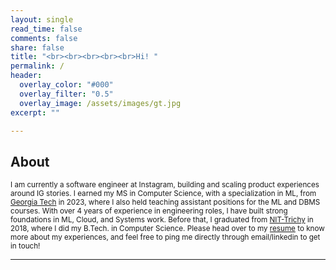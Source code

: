 ```yaml
---
layout: single
read_time: false
comments: false
share: false
title: "<br><br><br><br><br>Hi! "
permalink: /
header:
  overlay_color: "#000"
  overlay_filter: "0.5"
  overlay_image: /assets/images/gt.jpg
excerpt: ""

---
```


## About

<small> I am currently a software engineer at Instagram, building and scaling product experiences around IG stories. I earned my MS in Computer Science, with a specialization in ML, from [Georgia Tech](https://www.gatech.edu/) in 2023, where I also held teaching assistant positions for the ML and DBMS courses. With over 4 years of experience in engineering roles, I have built strong foundations in ML, Cloud, and Systems work. Before that, I graduated from [NIT-Trichy](https://www.nitt.edu/) in 2018, where I did my B.Tech. in Computer Science. Please head over to my [resume](/resume) to know more about my experiences, and feel free to ping me directly through email/linkedin to get in touch!
</small>


<!-- <small> This summer I interned at [Meta](https://meta.com) in the Creation ML team, where I had the opportunity to work end-to-end on ML pipelines, building and training large scale models for Music Recommendation used across Facebook for Stories and Reels. Prior to starting my Masters, I have worked in Machine Learning roles at [Iron Mountain Insight](https://www.ironmountain.com/services/content-service-platform) and [Samsung Research Institute Bangalore](https://research.samsung.com/sri-b). I graduated from [NIT-Trichy](https://www.nitt.edu/home/academics/departments/cse/) in 2018, where I received my B.Tech. in Computer Science and Engineering. Please head over to my [resume](/resume) or [work](/work) to know more about my experiences. </small> -->
<!-- 
## Interests

<small> I love Mathematics and solving challenging problem statements or puzzles. I always hope and strive to write clean, well-documented code. In the past 4 years of my academic and industry experience, I have worked with a good mix of Machine Learning, Systems and Cloud. In the next few years of my career, I want to explore and learn more along similar domains, building solutions that bridge research and industry.  </small>

<small> Work apart, I passionately follow and play Football/Cricket. I try to practice yoga regularly and truly believe being active and fit is essential for a well-functioning mind. </small> -->


<div id='featured'></div>


---

<!-- Currently, I'm working with Athelas, where I combine software and healthcare to create smarter, more efficient tools that enhance patient care.

I earned my MS in Computer Science from Georgia Tech in 2023, with a focus on Machine Learning (ML). During that time, I also taught ML and DBMS courses. With over 4 years of experience in ML Engineering roles at companies like Meta, Iron Mountain Insight, and Samsung Research Institute Bangalore, I've built a strong foundation in ML, Cloud, and Systems work. My educational journey began with a B.Tech. in Computer Science and Engineering from NIT-Trichy in 2018.

Want to know more about me? Check out my resume or work, and don't hesitate to reach out directly if you'd like to chat! -->

